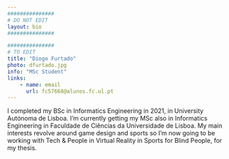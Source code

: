 ```yaml
---
###############
# DO NOT EDIT
layout: bio
###############

###############
# TO EDIT
title: "Diogo Furtado"
photo: dfurtado.jpg
info: "MSc Student"
links:
    - name: email
      url: fc57668@alunos.fc.ul.pt
---
```


I completed my BSc in Informatics Engineering in 2021, in University Autónoma de Lisboa. I’m currently getting my MSc also in Informatics Engineering in Faculdade de Ciências da Universidade de Lisboa. My main interests revolve around game design and sports so I’m now going to be working with Tech & People in Virtual Reality in Sports for Blind People, for my thesis.